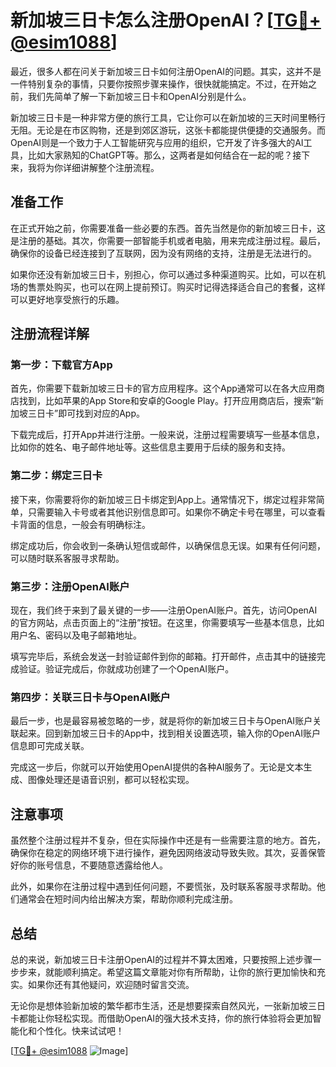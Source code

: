 # 新加坡三日卡怎么注册OpenAI？[[TG💪+ @esim1088](https://t.me/s/esim1088)]

最近，很多人都在问关于新加坡三日卡如何注册OpenAI的问题。其实，这并不是一件特别复杂的事情，只要你按照步骤来操作，很快就能搞定。不过，在开始之前，我们先简单了解一下新加坡三日卡和OpenAI分别是什么。

新加坡三日卡是一种非常方便的旅行工具，它让你可以在新加坡的三天时间里畅行无阻。无论是在市区购物，还是到郊区游玩，这张卡都能提供便捷的交通服务。而OpenAI则是一个致力于人工智能研究与应用的组织，它开发了许多强大的AI工具，比如大家熟知的ChatGPT等。那么，这两者是如何结合在一起的呢？接下来，我将为你详细讲解整个注册流程。

## 准备工作

在正式开始之前，你需要准备一些必要的东西。首先当然是你的新加坡三日卡，这是注册的基础。其次，你需要一部智能手机或者电脑，用来完成注册过程。最后，确保你的设备已经连接到了互联网，因为没有网络的支持，注册是无法进行的。

如果你还没有新加坡三日卡，别担心，你可以通过多种渠道购买。比如，可以在机场的售票处购买，也可以在网上提前预订。购买时记得选择适合自己的套餐，这样可以更好地享受旅行的乐趣。

## 注册流程详解

### 第一步：下载官方App

首先，你需要下载新加坡三日卡的官方应用程序。这个App通常可以在各大应用商店找到，比如苹果的App Store和安卓的Google Play。打开应用商店后，搜索“新加坡三日卡”即可找到对应的App。

下载完成后，打开App并进行注册。一般来说，注册过程需要填写一些基本信息，比如你的姓名、电子邮件地址等。这些信息主要用于后续的服务和支持。

### 第二步：绑定三日卡

接下来，你需要将你的新加坡三日卡绑定到App上。通常情况下，绑定过程非常简单，只需要输入卡号或者其他识别信息即可。如果你不确定卡号在哪里，可以查看卡背面的信息，一般会有明确标注。

绑定成功后，你会收到一条确认短信或邮件，以确保信息无误。如果有任何问题，可以随时联系客服寻求帮助。

### 第三步：注册OpenAI账户

现在，我们终于来到了最关键的一步——注册OpenAI账户。首先，访问OpenAI的官方网站，点击页面上的“注册”按钮。在这里，你需要填写一些基本信息，比如用户名、密码以及电子邮箱地址。

填写完毕后，系统会发送一封验证邮件到你的邮箱。打开邮件，点击其中的链接完成验证。验证完成后，你就成功创建了一个OpenAI账户。

### 第四步：关联三日卡与OpenAI账户

最后一步，也是最容易被忽略的一步，就是将你的新加坡三日卡与OpenAI账户关联起来。回到新加坡三日卡的App中，找到相关设置选项，输入你的OpenAI账户信息即可完成关联。

完成这一步后，你就可以开始使用OpenAI提供的各种AI服务了。无论是文本生成、图像处理还是语音识别，都可以轻松实现。

## 注意事项

虽然整个注册过程并不复杂，但在实际操作中还是有一些需要注意的地方。首先，确保你在稳定的网络环境下进行操作，避免因网络波动导致失败。其次，妥善保管好你的账号信息，不要随意透露给他人。

此外，如果你在注册过程中遇到任何问题，不要慌张，及时联系客服寻求帮助。他们通常会在短时间内给出解决方案，帮助你顺利完成注册。

## 总结

总的来说，新加坡三日卡注册OpenAI的过程并不算太困难，只要按照上述步骤一步步来，就能顺利搞定。希望这篇文章能对你有所帮助，让你的旅行更加愉快和充实。如果你还有其他疑问，欢迎随时留言交流。

无论你是想体验新加坡的繁华都市生活，还是想要探索自然风光，一张新加坡三日卡都能让你轻松实现。而借助OpenAI的强大技术支持，你的旅行体验将会更加智能化和个性化。快来试试吧！

[[TG💪+ @esim1088](https://t.me/s/esim1088) ![Image](https://i.postimg.cc/4NQfJmqS/Snipaste-2025-05-13-00-14-12.png)]